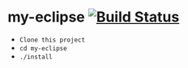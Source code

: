 # my-eclipse [![Build Status](https://travis-ci.org/caarlos0/my-eclipse.svg)](https://travis-ci.org/caarlos0/my-eclipse)

 - `Clone this project`
 - `cd my-eclipse`
 - `./install`
